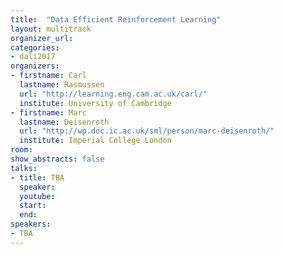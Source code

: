 ```yaml
---
title:  "Data Efficient Reinforcement Learning"
layout: multitrack
organizer_url: 
categories:
- dali2017
organizers:
- firstname: Carl 
  lastname: Rasmussen
  url: "http://learning.eng.cam.ac.uk/carl/"
  institute: University of Cambridge
- firstname: Marc 
  lastname: Deisenroth
  url: "http://wp.doc.ic.ac.uk/sml/person/marc-deisenroth/"
  institute: Imperial College London  
room: 
show_abstracts: false
talks:
- title: TBA
  speaker:
  youtube: 
  start: 
  end: 
speakers:
- TBA 
---
```

